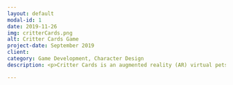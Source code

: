 ```yaml
---
layout: default
modal-id: 1
date: 2019-11-26
img: critterCards.png
alt: Critter Cards Game
project-date: September 2019
client:
category: Game Development, Character Design
description: <p>Critter Cards is an augmented reality (AR) virtual pets game that I am creating. The game's current iteration served as my thesis project for my MA. I plan to fully realize this game at a later date.</p><br /><p align="left">Critter Cards combines the portability to older virtual pet designs (such as Tamagotchi) with meaningful breeding and collecting mechanics. I wanted Critter Cards to embody all the positive traits of pet ownership and virtual pet video games, without the stressors associated. As part of my MA research, I isolated features that can cause stress and anxiety in users in order to either eliminate or lessen those mechanics. I also presented the "science of cute" and what objective design elements make a character cute, and therefore help increase our attachment to that character. I also researched the concepts of scarcity, ownership, and the pathos behind collecting. And finally, I came to the conclusion that by having a virtual pet exist in the physical play space through AR, players might feel an even deeper connection to their virtual pet.</p><p align="left">In Critter Cards you can design basic Critters (give it a try yourself by clicking the link at the end of this post!) and breed them to create a unique hybrid Critter that has the chance of inheriting rare attributes. In its current iteration, as seen in the video below, a child Critter has an equal chance to inherit any of its binary attributes, such as eyes, horns, and markings. A child's ear shape is a 50&#37; blend between each of its parents ears, and its colors are a random blend of its parents' colors. The virtual elements of the game are demonstrated in the following video.</p><p><video width="100%" controls><source src="img/portfolio/critterCards/critterCardsDemoLQ.mp4" type="video/mp4"></video></p><p align="left">To demonstrate what AR features the game would include, I allowed for the player to choose which of their Critters they wanted to play with in the physical play space by allowing them to assign their Critters to 3 different AR marker cards. Then, the player could sample two different mini-games. The first is a Simon Says style mini-game, where the player must remember the sequence of directions the Critter tells them and repeat it each turn. The second mini-game is a color matching game, where the Critter asks for a specific color and the player provides it with real-life object of that color in order to satisfy its needs.</p><p><video width="100%" controls><source src="img/portfolio/critterCards/critterCardsAR.mp4" type="video/mp4"></video></p><p align="left">I created every aspect of this game apart from the music, which was composed by the talented Jamie Day. This game was coded in C# and created in Unity using the Vuforia AR Engine. Its save system is currently a basic JSON system I designed, and all the assets were drawn on my iPad Pro with Apple Pencil.<br /><br />If you want to design your own Critter, be sure to click the itch.io link below! And, if you're feeling extra inspired, please send me a screenshot of your creation--I'd love to hear from you!</p><p><iframe frameborder="0" src="https://itch.io/embed/467648?border_width=5&amp;bg_color=ffffff&amp;fg_color=222222&amp;link_color=193d3f&amp;border_color=ffffff" width="216" height="175"></iframe></p>

---
```

